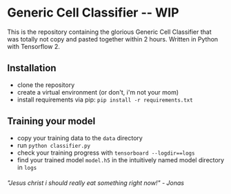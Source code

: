 # Generic Cell Classifier -- WIP
This is the repository containing the glorious Generic Cell Classifier that was totally not copy and pasted together within 2 hours.
Written in Python with Tensorflow 2.

## Installation

- clone the repository
- create a virtual environment (or don't, i'm not your mom)
- install requirements via pip: `pip install -r requirements.txt`

## Training your model

- copy your training data to the `data` directory
- run `python classifier.py`
- check your training progress with `tensorboard --logdir==logs`
- find your trained model `model.h5` in the intuitively named model directory in `logs`

###### "Jesus christ i should really eat something right now!" - Jonas